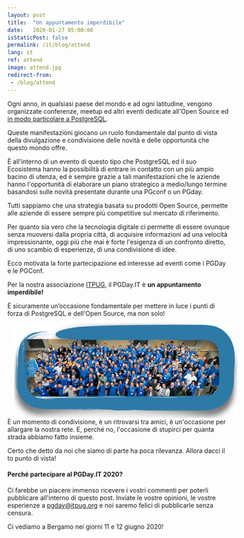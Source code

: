 ```yaml
---
layout: post
title:  "Un appuntamento imperdibile"
date:   2020-01-27 05:00:00
isStaticPost: false
permalink: /it/blog/attend
lang: it
ref: attend
image: attend.jpg
redirect-from:
 - /blog/attend
---
```


Ogni anno, in qualsiasi paese del mondo e ad ogni latitudine, vengono organizzate conferenze, meetup ed altri eventi dedicate all'Open Source ed [in modo particolare a PostgreSQL](https://www.postgresql.org/about/events/).

Queste manifestazioni giocano un ruolo fondamentale dal punto di vista della divulgazione e condivisione delle novità e delle opportunità che questo mondo offre.

È all’interno di un evento di questo tipo che PostgreSQL ed il suo Ecosistema hanno la possibilità di entrare in contatto con un più ampio bacino di utenza, ed è sempre grazie a tali manifestazioni che le aziende hanno l'opportunità di elaborare un piano strategico a medio/lungo termine basandosi sulle novità presentate durante una PGconf o un PGday.

Tutti sappiamo che una strategia basata su prodotti Open Source, permette alle aziende di essere sempre più competitive sul mercato di riferimento.

Per quanto sia vero che la tecnologia digitale ci permette di essere ovunque senza muoversi dalla propria città, di acquisire informazioni ad una velocità impressionante, oggi più che mai è forte l'esigenza di un confronto diretto, di uno scambio di esperienze, di una condivisione di idee.

Ecco motivata la forte partecipazione ed interesse ad eventi come i PGDay e le PGConf.

Per la nostra associazione [ITPUG](https://www.itpug.org/), il PGDay.IT è **un appuntamento imperdibile!**

È sicuramente un’occasione fondamentale per mettere in luce i punti di forza di PostgreSQL e dell'Open Source, ma non solo!

<img src="/img/posts/community.png" align="left" hspace="15" Vspace="0" Border="0">

È un momento di condivisione, è un ritrovarsi tra amici, è un'occasione per allargare la nostra rete. E, perché no, l'occasione di stupirci per quanta strada abbiamo fatto insieme.

Certo che detto da noi che siamo di parte ha poca rilevanza.
Allora dacci il to punto di vista!

#### Perché partecipare al PGDay.IT 2020?

Ci farebbe un piacere immenso ricevere i vostri commenti per poterli pubblicare all'interno di questo post. Inviate le vostre opinioni, le vostre esperienze a [pgday@itpug.org](mailto:pgday@itpug.org) e noi saremo felici di pubblicarle senza censura.     

Ci vediamo a Bergamo nei giorni 11 e 12 giugno 2020!
